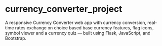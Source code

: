 # currency_converter_project
A responsive Currency Converter web app with currency  conversion,  real-time rates exchange on choice based base currency features, flag icons, symbol viewer and a currency quiz — built using Flask, JavaScript, and Bootstrap.
